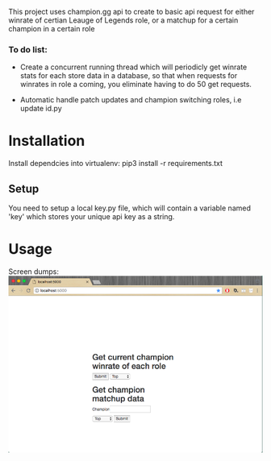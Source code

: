 This project uses champion.gg api to create to basic api request for either winrate of certian Leauge of Legends role, or a matchup for a certain champion in a certain role
### To do list:
*  Create a concurrent running thread which will periodicly get winrate stats for each store data in a database,  so that when requests for winrates in role a coming, you eliminate having to do 50 get requests.

*  Automatic handle patch updates and champion switching roles, i.e update id.py

# Installation
Install dependcies into virtualenv:
    pip3 install -r requirements.txt

## Setup
You need to setup a local key.py file, which will contain a variable named 'key' which stores your unique api key as a string.

# Usage
Screen dumps:
![Index](resources/index_dump.png)
